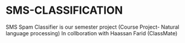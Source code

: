 # SMS-CLASSIFICATION
SMS Spam Classifier is our semester project (Course Project- Natural language processing)
In collboration with Haassan Farid (ClassMate)

